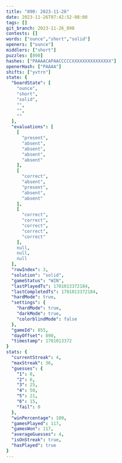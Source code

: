 ```yaml
---
title: "890: 2023-11-26"
date: 2023-11-26T07:42:52-08:00
tags: []
git_branch: 2023-11-26_890
contests: []
words: ["ounce","short","solid"]
openers: ["ounce"]
middlers: ["short"]
puzzles: [890]
hashes: ["PAAAACAPAACCCCCXXXXXXXXXXXXXXX"]
openerHash: ["PAAAA"]
shifts: ["yvtrn"]
state: {
  "boardState": [
    "ounce",
    "short",
    "solid",
    "",
    "",
    ""
  ],
  "evaluations": [
    [
      "present",
      "absent",
      "absent",
      "absent",
      "absent"
    ],
    [
      "correct",
      "absent",
      "present",
      "absent",
      "absent"
    ],
    [
      "correct",
      "correct",
      "correct",
      "correct",
      "correct"
    ],
    null,
    null,
    null
  ],
  "rowIndex": 3,
  "solution": "solid",
  "gameStatus": "WIN",
  "lastPlayedTs": 1701013372184,
  "lastCompletedTs": 1701013372184,
  "hardMode": true,
  "settings": {
    "hardMode": true,
    "darkMode": true,
    "colorblindMode": false
  },
  "gameId": 855,
  "dayOffset": 890,
  "timestamp": 1701013372
}
stats: {
  "currentStreak": 4,
  "maxStreak": 36,
  "guesses": {
    "1": 0,
    "2": 6,
    "3": 25,
    "4": 50,
    "5": 21,
    "6": 15,
    "fail": 0
  },
  "winPercentage": 100,
  "gamesPlayed": 117,
  "gamesWon": 117,
  "averageGuesses": 4,
  "isOnStreak": true,
  "hasPlayed": true
}
---
```

<!-- more -->
